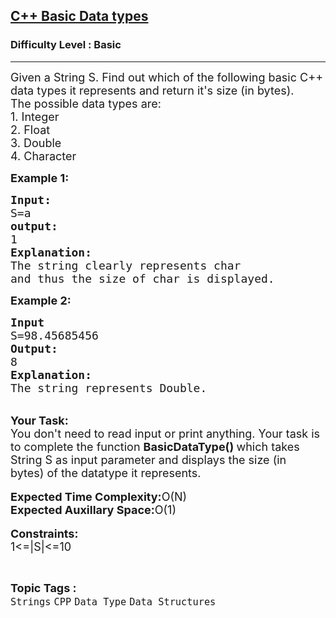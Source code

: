 <h2><a href="https://www.geeksforgeeks.org/problems/c-basic-data-types3128/1?page=1&category=Arrays,Strings&difficulty=Basic&status=unsolved&sortBy=submissions">C++ Basic Data types</a></h2><h3>Difficulty Level : Basic</h3><hr><div class="problems_problem_content__Xm_eO"><p><span style="font-size:18px">Given a String S. Find out which of the following basic C++ data types it represents and return it's size (in bytes).<br>
The possible data types are:<br>
1. Integer<br>
2. Float<br>
3. Double<br>
4. Character</span></p>

<p><strong><span style="font-size:18px">Example 1:</span></strong></p>

<pre><span style="font-size:18px"><strong>Input:</strong>
S=a
<strong>output:
</strong>1
<strong>Explanation:
</strong>The string clearly represents char 
and thus the size of char is displayed.</span></pre>

<p><strong><span style="font-size:18px">Example 2:</span></strong></p>

<pre><span style="font-size:18px"><strong>Input</strong>
S=98.45685456
<strong>Output:</strong> 
8
<strong>Explanation:
</strong>The string represents Double.</span>
</pre>

<p><br>
<span style="font-size:18px"><strong>Your Task:&nbsp;&nbsp;</strong><br>
You don't need to read input or print anything. Your task is to complete the function <strong>BasicDataType() </strong>which takes String S as input parameter and displays the size (in bytes)&nbsp;of the datatype it represents.&nbsp;</span><br>
<br>
<span style="font-size:18px"><strong>Expected Time Complexity:</strong>O(N)<br>
<strong>Expected Auxillary Space:</strong>O(1)</span><br>
<br>
<span style="font-size:18px"><strong>Constraints:</strong><br>
1&lt;=|S|&lt;=10</span></p>
</div><br><p><span style=font-size:18px><strong>Topic Tags : </strong><br><code>Strings</code>&nbsp;<code>CPP</code>&nbsp;<code>Data Type</code>&nbsp;<code>Data Structures</code>&nbsp;
